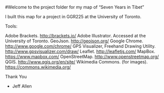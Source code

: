 #Welcome to the project folder for my map of “Seven Years in Tibet” 

I built this map for a project in GGR225 at the University of Toronto.

Tools:

Adobe Brackets. http://brackets.io/
Adobe Illustrator. Accessed at the University of Toronto.
GeoJson. http://geojson.org/
Google Chrome. http://www.google.com/chrome/
GPS Visualizer, Freehand Drawing Utility. http://www.gpsvisualizer.com/draw/
Leaflet. http://leafletjs.com/
MapBox. https://www.mapbox.com/
OpenStreetMap. http://www.openstreetmap.org/
QGIS. http://www.qgis.org/en/site/
Wikimedia Commons. (for images). https://commons.wikimedia.org/

Thank You

- Jeff Allen
